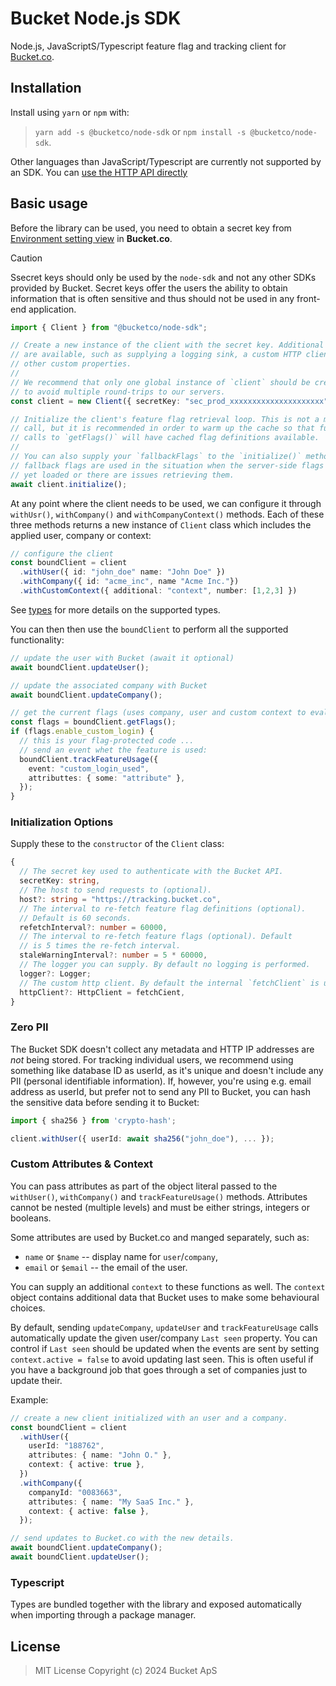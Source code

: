 # Bucket Node.js SDK

Node.js, JavaScriptS/Typescript feature flag and tracking client for [Bucket.co](https://bucket.co).

## Installation

Install using `yarn` or `npm` with:

> `yarn add -s @bucketco/node-sdk` or `npm install -s @bucketco/node-sdk`.

Other languages than JavaScript/Typescript are currently not supported by an SDK.
You can [use the HTTP API directly](https://docs.bucket.co/reference/http-tracking-api)

## Basic usage

Before the library can be used, you need to obtain a secret key from
[Environment setting view](https://app.bucket.co/envs/{environment}/settings/app-environments)
in **Bucket.co**.

> [!CAUTION] 
> Ssecret keys should only be used by the `node-sdk` and not any other
> SDKs provided by Bucket. Secret keys offer the users the ability to obtain
> information that is often sensitive and thus should not be used in any
> front-end application.

```ts
import { Client } from "@bucketco/node-sdk";

// Create a new instance of the client with the secret key. Additional options
// are available, such as supplying a logging sink, a custom HTTP client and
// other custom properties.
//
// We recommend that only one global instance of `client` should be created
// to avoid multiple round-trips to our servers.
const client = new Client({ secretKey: "sec_prod_xxxxxxxxxxxxxxxxxxxxx" });

// Initialize the client's feature flag retrieval loop. This is not a mandatory
// call, but it is recommended in order to warm up the cache so that future
// calls to `getFlags()` will have cached flag definitions available.
//
// You can also supply your `fallbackFlags` to the `initialize()` method. These
// fallback flags are used in the situation when the server-side flags are not
// yet loaded or there are issues retrieving them.
await client.initialize();
```

At any point where the client needs to be used, we can configure it through
`withUsr()`, `withCompany()` and `withCompanyContext()` methods. Each of
these three methods returns a new instance of `Client` class which includes
the applied user, company or context:

```ts
// configure the client
const boundClient = client
  .withUser({ id: "john_doe" name: "John Doe" })
  .withCompany({ id: "acme_inc", name "Acme Inc."})
  .withCustomContext({ additional: "context", number: [1,2,3] })

```

See [types](./src/types.ts) for more details on the supported types.

You can then then use the `boundClient` to perform all the supported functionality:

```ts
// update the user with Bucket (await it optional)
await boundClient.updateUser();

// update the associated company with Bucket
await boundClient.updateCompany();

// get the current flags (uses company, user and custom context to evaluate the flags).
const flags = boundClient.getFlags();
if (flags.enable_custom_login) {
  // this is your flag-protected code ...
  // send an event whet the feature is used:
  boundClient.trackFeatureUsage({
    event: "custom_login_used",
    attributtes: { some: "attribute" },
  });
}
```

### Initialization Options

Supply these to the `constructor` of the `Client` class:

```ts
{
  // The secret key used to authenticate with the Bucket API.
  secretKey: string,
  // The host to send requests to (optional).
  host?: string = "https://tracking.bucket.co",
  // The interval to re-fetch feature flag definitions (optional).
  // Default is 60 seconds.
  refetchInterval?: number = 60000,
  // The interval to re-fetch feature flags (optional). Default
  // is 5 times the re-fetch interval.
  staleWarningInterval?: number = 5 * 60000,
  // The logger you can supply. By default no logging is performed.
  logger?: Logger;
  // The custom http client. By default the internal `fetchClient` is used.
  httpClient?: HttpClient = fetchCient,
}
```

### Zero PII

The Bucket SDK doesn't collect any metadata and HTTP IP addresses are _not_ being
stored. For tracking individual users, we recommend using something like database
ID as userId, as it's unique and doesn't include any PII (personal identifiable
information). If, however, you're using e.g. email address as userId, but prefer
not to send any PII to Bucket, you can hash the sensitive data before sending
it to Bucket:

```ts
import { sha256 } from 'crypto-hash';

client.withUser({ userId: await sha256("john_doe"), ... });
```

### Custom Attributes & Context

You can pass attributes as part of the object literal passed to the `withUser()`,
`withCompany()` and `trackFeatureUsage()` methods. Attributes cannot be nested
(multiple levels) and must be either strings, integers or booleans.

Some attributes are used by Bucket.co and manged separately, such as:

- `name` or `$name` -- display name for `user`/`company`,
- `email` or `$email` -- the email of the user.

You can supply an additional `context` to these functions as well. The `context`
object contains additional data that Bucket uses to make some behavioural choices.

By default, sending `updateCompany`, `updateUser` and `trackFeatureUsage` calls
automatically update the given user/company `Last seen` property. You can control
if `Last seen` should be updated when the events are sent by setting
`context.active = false` to avoid updating last seen. This is often useful if you
have a background job that goes through a set of companies just to update their.

Example:

```ts
// create a new client initialized with an user and a company.
const boundClient = client
  .withUser({
    userId: "188762",
    attributes: { name: "John O." },
    context: { active: true },
  })
  .withCompany({
    companyId: "0083663",
    attributes: { name: "My SaaS Inc." },
    context: { active: false },
  });

// send updates to Bucket.co with the new details.
await boundClient.updateCompany();
await boundClient.updateUser();
```

### Typescript

Types are bundled together with the library and exposed automatically when importing
through a package manager.

## License

> MIT License
> Copyright (c) 2024 Bucket ApS
